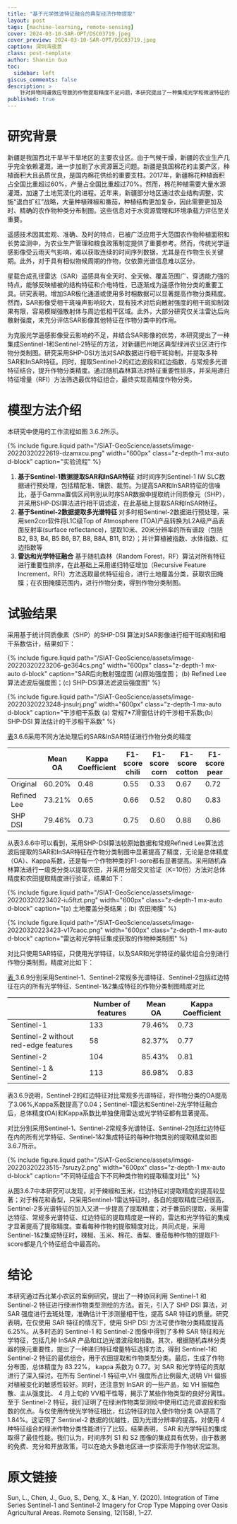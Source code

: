 ```yaml
---
title: "基于光学微波特征融合的典型经济作物提取"
layout: post
tags: [machine-learning, remote-sensing]
cover: 2024-03-10-SAR-OPT/DSC03719.jpeg
cover_preview: 2024-03-10-SAR-OPT/DSC03719.jpeg
caption: 深圳湾夜景
class: post-template
author: Shanxin Guo
toc:
  sidebar: left
giscus_comments: false
description: >
    针对异物同谱效应导致的作物提取精度不足问题，本研究提出了一种集成光学和微波特征的方法，通过特征融合提升作物提取精度。本研究基于Sentinel-1合成孔径雷达影像和Sentinel-2多光谱数据，对新疆巴州地区典型绿洲农业区进行作物分类制图。为提高雷达数据特征提取质量，采用SHP-DSI方法对时间序列Sentinel-1数据的后向散射强度进行相干斑抑制，并精确估计和去偏相干系数。此外，首次在研究中提取了合成孔径雷达干涉（InSAR）产品用于作物分类，包括干涉相干系数、主从影像后向散射强度比以及SAR时间序列的振幅色离散度指数等。为探索红边特征在绿洲作物类型识别中的作用，本研究提取了Sentinel-2的3个红边波段并导出了11个红边指数，结合常规多光谱特征，与雷达特征集成以提升作物分类精度。
published: true
---
```


# 研究背景

新疆是我国西北干旱半干旱地区的主要农业区。由于气候干燥，新疆的农业生产几乎完全依赖灌溉，进一步加剧了水资源匮乏问题。新疆是我国棉花的主要产区，种植面积大且品质优良，是国内棉花供给的重要支柱。2017年，新疆棉花种植面积占全国比重超过60%，产量占全国比重超过70%。然而，棉花种植需要大量水源灌溉，加速了土地荒漠化的进程。近年来，新疆部分地区通过农业结构调整，实施“退白扩红”战略，大量种植辣椒和番茄，种植结构更加复杂，因此需要更加及时、精确的农作物种类分布制图。这些信息对于水资源管理和环境承载力评估至关重要。

遥感技术因其宏观、准确、及时的特点，已被广泛应用于大范围农作物种植面积和长势监测中，为农业生产管理和粮食政策制定提供了重要参考。然而，传统光学遥感影像受云雨天气影响，难以获取连续的时间序列数据，尤其是在作物生长关键期。此外，对于具有相似物候周期的作物，仅依靠光谱信息难以区分。

星载合成孔径雷达（SAR）遥感具有全天时、全天候、覆盖范围广、穿透能力强的特点，能够反映植被的结构特征和介电特性，已逐渐成为遥感作物分类的重要工具。研究表明，增加SAR极化通道或使用多时相数据可以显著提高作物分类精度。然而，SAR影像受相干斑噪声影响较大，现有技术对后向散射强度的相干斑抑制效果有限，容易模糊强散射体与周边低相干区域。此外，大部分研究仅关注雷达后向散射强度，未充分评估SAR影像其他特征在作物分类中的作用。

为克服光学遥感影像受云影响的不足，并结合SAR影像的优势，本研究提出了一种集成Sentinel-1和Sentinel-2特征的方法，对新疆巴州地区典型绿洲农业区进行作物分类制图。研究采用SHP-DSI方法对SAR数据进行相干斑抑制，并提取多种SAR和InSAR特征。同时，提取Sentinel-2的红边波段和红边指数，与常规多光谱特征结合，提升作物分类精度。通过随机森林算法对特征重要性排序，并采用递归特征增量（RFI）方法筛选最优特征组合，最终实现高精度作物分类。

# 模型方法介绍

本研究中使用的工作流程如图 3.6.2所示。

{% include figure.liquid path="/SIAT-GeoScience/assets/image-20220320222619-dzamxcu.png" width="600px" class="z-depth-1 mx-auto d-block" caption="实验流程" %}

1. **基于Sentinel-1数据提取SAR和InSAR特征**
    对时间序列Sentinel-1 IW SLC数据进行预处理，包括精配准、镶嵌、裁剪。为提高SAR和InSAR特征的信噪比，基于Gamma置信区间判别从时序SAR数据中提取统计同质像元（SHP），并采用SHP-DSI算法进行相干斑滤波，在此基础上提取SAR和InSAR特征。
2. **基于Sentinel-2数据提取多光谱特征**
    对多时相Sentinel-2数据进行预处理，采用sen2cor软件将L1C级Top of Atmosphere (TOA)产品转换为L2A级产品表面反射率(surface reflectance)，提取10米、20米分辨率的所有谱段（包括B2, B3, B4, B5 B6, B7, B8, B8A, B11, B12）；并计算植被指数、水体指数、红边指数等
3. **雷达和光学特征融合**
    基于随机森林（Random Forest，RF）算法对所有特征进行重要性排序，在此基础上采用递归特征增加（Recursive Feature Increment，RFI）方法选取最优特征组合，进行土地覆盖分类，获取农田掩膜；在农田掩膜范围内，进行作物分类，得到作物分类制图。

# 试验结果

采用基于统计同质像素（SHP）的SHP-DSI 算法对SAR影像进行相干斑抑制和相干系数估计，结果如下：

{% include figure.liquid path="/SIAT-GeoScience/assets/image-20220320223206-ge364cs.png" width="600px" class="z-depth-1 mx-auto d-block" caption="SAR后向散射强度图 (a)原始强度图； (b) Refined Lee算法滤波后强度图；(c) SHP-DSI算法滤波后强度图" %}

{% include figure.liquid path="/SIAT-GeoScience/assets/image-20220320223248-jnsulrj.png" width="600px" class="z-depth-1 mx-auto d-block" caption="干涉相干系数 (a) 常规7*7滑窗估计的干涉相干系数;(b) SHP-DSI 算法估计的干涉相干系数" %}

[表]()3.6.6采用不同方法处理后的SAR&InSAR特征进行作物分类的精度

|             | Mean OA | Kappa Coefficient | F1-score chili | F1-score corn | F1-score cotton | F1-score pear | F1-score tomato |
| ------------- | --------- | ------------------- | ---------------- | --------------- | ----------------- | --------------- | ----------------- |
| Original    | 60.20%  | 0.48              | 0.55           | 0.33          | 0.67            | 0.72          | 0.58            |
| Refined Lee | 73.21%  | 0.65              | 0.66           | 0.52          | 0.80            | 0.83          | 0.74            |
| SHP DSI     | 79.46%  | 0.73              | 0.75           | 0.60          | 0.88            | 0.86          | 0.77            |

从表3.6.6中可以看到，采用SHP-DSI算法较原始数据和常规Refined Lee算法滤波后提取的SAR和InSAR特征在作物分类制图中显著提高了精度，无论是总体精度（OA）、Kappa系数，还是每一个作物种类的F1-sore都有显著提高。采用随机森林算法进行一级类分类以提取农田，并采用分层交叉验证（K=10份）方法对总体精度和农田提取精度进行验证，结果如下：

{% include figure.liquid path="/SIAT-GeoScience/assets/image-20220320223402-iu5ftzt.png" width="600px" class="z-depth-1 mx-auto d-block" caption="(a) 土地覆盖分类结果；(b) 农田掩膜" %}

{% include figure.liquid path="/SIAT-GeoScience/assets/image-20220320223423-v17caoc.png" width="600px" class="z-depth-1 mx-auto d-block" caption="雷达和光学特征集成获取的作物种类制图" %}

对比只使用SAR特征，只使用光学特征，以及SAR和光学特征的最优组合分别进行作物分类制图，精度对比如下：

[表 ]()3.6.9分别采用Sentinel-1、Sentinel-2常规多光谱特征、Sentinel-2包括红边特征在内的所有光学特征、Sentinel-1&2集成特征的作物分类制图精度对比

|                                      | Number of features | Mean OA | Kappa Coefficient |
| -------------------------------------- | -------------------- | --------- | ------------------- |
| Sentinel-1                           | 133                | 79.46%  | 0.73              |
| Sentinel-2 without red-edge features | 58                 | 82.37%  | 0.77              |
| Sentinel-2                           | 104                | 85.43%  | 0.81              |
| Sentinel-1 & Sentinel-2              | 113                | 86.98%  | 0.83              |

表3.6.9说明，Sentinel-2的红边特征对比常规多光谱特征，将作物分类的OA提高了3.06%,Kappa系数提高了0.04；Sentinel-1雷达和Sentinel-2光学特征融合后，总体精度(OA)和Kappa系数比单独使用雷达或光学特征都有显著提高。

对比分别采用Sentinel-1、Sentinel-2常规多光谱特征、Sentinel-2包括红边特征在内的所有光学特征、Sentinel-1&2集成特征的每种作物类别的提取精度如图3.6.7所示。

{% include figure.liquid path="/SIAT-GeoScience/assets/image-20220320223515-7sruzy2.png" width="600px" class="z-depth-1 mx-auto d-block" caption="不同特征组合下不同种类作物的提取精度对比" %}

从图3.6.7中本研究可以发现，对于辣椒和玉米，红边特征对提取精度的提高较显著；对于棉花和香梨，只采用Sentinel-1雷达特征时，各自的提取精度已经很高，Sentinel-2多光谱特征的加入又进一步提高了提取精度；对于番茄的提取，采用雷达特征、常规多光谱特征、红边特征的提取精度是一样的，雷达和光学特征的集成才显著提高了提取精度。查看每种作物的提取精度对比，共同点是，采用Sentinel-1&2集成特征时，辣椒、玉米、棉花、香梨、番茄每种作物的提取F1-score都是几个特征组合中最高的。

# 结论

本研究通过西北某小农区的案例研究，提出了一种协同利用 Sentinel-1 和 Sentinel-2 特征进行绿洲作物类型测绘的方法。首先，引入了 SHP DSI 算法，对 SAR 强度进行去斑处理，准确估计干涉测量相干性，提高 SAR 特征的质量。研究表明，在仅使用 SAR 特征的情况下，使用 SHP DSI 方法可使作物分类精度提高 6.25%。从多时态的 Sentinel-1 和 Sentinel-2 图像中得到了多种 SAR 特征和光学特征，包括几种 InSAR 产品和红边光谱波段和指数。其次，根据随机森林分类器的换元重要性，提出了一种递归特征增量特征选择方法，得到 Sentinel-1和 Sentinel-2 特征的最优组合，用于农田提取和作物类型分类。最后，生成了作物分布图，总体精度为 83.22%， kappa 系数为 0.77。对 SAR 和光学特征的贡献进行了深入探讨。在所有 Sentinel-1 特征中,VH 强度所占比例最大,说明 VH 偏振对植被变化的敏感性较好。同时，还注意到 InSAR 的一些产品，如 VH 振幅色散、主从强度比、 4 月上旬的 VV相干性等，揭示了某些作物类型的良好分离性。至于 Sentinel-2 特征，我们证明了在绿洲作物类型测绘中使用红边光谱波段和指数的优点。与仅使用传统光学特征相比，红边特征的加入使作物分类 OA提高了 1.84%。这证明了 Sentinel-2 数据的优越性，因为光谱分辨率的提高。对使用 4 种特征组合的绿洲作物分类性能进行了比较。结果表明， SAR 和光学特征的集成取得了最佳性能。我们认为，时间序列 S1 和 S2 图像的集成具有优势，由于数据的免费、充分和开放政策，可以在绝大多数地区进一步探索用于作物状况监测。

# 原文链接

Sun, L., Chen, J., Guo, S., Deng, X., & Han, Y. (2020). Integration of Time Series Sentinel-1 and Sentinel-2 Imagery for Crop Type Mapping over Oasis Agricultural Areas. Remote Sensing, 12(158), 1–27.

